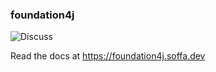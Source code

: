 ### foundation4j

![Discuss](https://img.shields.io/badge/release-0.9.13-green.svg?style=flat)

Read the docs at https://foundation4j.soffa.dev 

